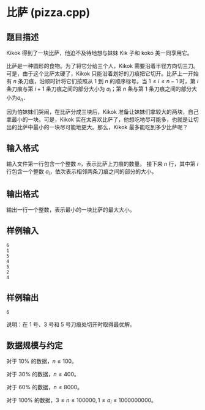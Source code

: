 # 比萨 (pizza.cpp)

## 题目描述

Kikok 得到了一块比萨，他迫不及待地想与妹妹 Kik 子和 koko 美一同享用它。

比萨是一种圆形的食物。为了将它分给三个人，Kikok 需要沿着半径方向切三刀。可是，由于这个比萨太硬了，Kikok 只能沿着划好的刀痕把它切开。比萨上一开始有 $n$ 条刀痕，沿顺时针将它们按照从 $1$ 到 $n$ 的顺序标号。当 $1≤i≤n−1$ 时，第 $i$ 条刀痕与第 $i+1$ 条刀痕之间的部分大小为 $a_i$；第 $n$ 条与第 $1$ 条刀痕之间的部分大小为$a_n$．

因为怕妹妹们哭闹，在比萨分成三块后，Kikok 准备让妹妹们拿较大的两块，自己拿最小的一块。可是，Kikok 实在太喜欢比萨了，他想吃地尽可能多，也就是让切出的比萨中最小的一块尽可能地更大。那么，Kikok 最多能吃到多少比萨呢？

## 输入格式

输入文件第一行包含一个整数 $n$，表示比萨上刀痕的数量。
接下来 $n$ 行，其中第 $i$ 行包含一个整数 $a_i$，依次表示相邻两条刀痕之间的部分的大小。

## 输出格式

输出一行一个整数，表示最小的一块比萨的最大大小。

## 样例输入

```text
6
1
5
4
5
2
4
```

## 样例输出

```text
6
```

说明：在 $1$ 号、$3$ 号和 $5$ 号刀痕处切开时取得最优解。

## 数据规模与约定

对于 $10\%$ 的数据，$n\leq 100$。

对于 $30\%$ 的数据，$n\leq 400$。

对于 $60\%$ 的数据，$n\leq 8000$。

对于 $100\%$ 的数据，$3\leq n\leq 100000, 1\leq a_i \leq 1000000000$。